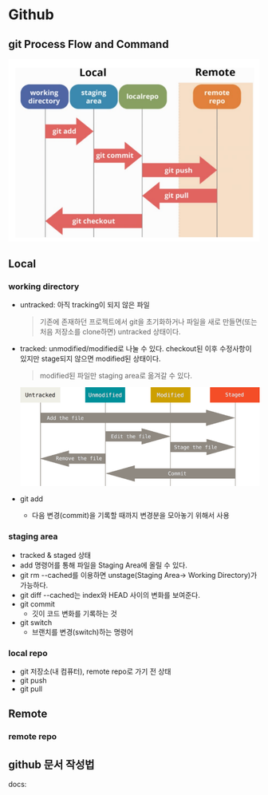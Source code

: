 # Github

## git Process Flow and Command
![git Process](/img/git%20process.png)

## Local
### working directory
- untracked: 아직 tracking이 되지 않은 파일
  > 기존에 존재하던 프로젝트에서 git을 초기화하거나 파일을 새로 만들면(또는 처음 저장소를 clone하면) untracked 상태이다.

- tracked: unmodified/modified로 나눌 수 있다. checkout된 이후 수정사항이 있지만 stage되지 않으면 modified된 상태이다.
  > modified된 파일만 staging area로 옮겨갈 수 있다.

  ![working directory](/img/working%20directory.png)
- git add
  - 다음 변경(commit)을 기록할 때까지 변경분을 모아놓기 위해서 사용
  
### staging area
- tracked & staged 상태
- add 명령어를 통해 파일을 Staging Area에 올릴 수 있다.
- git rm --cached를 이용하면 unstage(Staging Area-> Working Directory)가 가능하다.
- git diff --cached는 index와 HEAD 사이의 변화를 보여준다.
- git commit
  - 깃이 코드 변화를 기록하는 것
- git switch
  - 브랜치를 변경(switch)하는 명령어
### local repo
- git 저장소(내 컴퓨터), remote repo로 가기 전 상태
- git push
- git pull
  
## Remote
### remote repo

## github 문서 작성법
docs:
